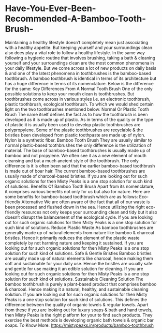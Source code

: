 # Have-You-Ever-Been-Recommended-A-Bamboo-Tooth-Brush-
Maintaining a healthy lifestyle doesn’t completely mean just associating with a healthy appetite. But keeping yourself and your surroundings clean also does play a vital role to follow a healthy lifestyle. In the same way following a hygienic routine that involves brushing, taking a bath &amp; cleaning yourself and your surroundings clean are the most common phenomena in your daily lifestyle. But we come across a lot of new products on daily basis &amp; and one of the latest phenomena in toothbrushes is the bamboo-based toothbrush. A bamboo toothbrush is identical in terms of its architecture but has a huge difference in terms of its nomenclature. Below is the difference for the same:   Key Differences From A Normal Tooth Brush   One of the only possible solutions to keep your mouth clean is toothbrushes. But toothbrushes come across in various styles i.e. an electronic toothbrush, plastic toothbrush, ecological toothbrush. To which we would shed certain light on the two toothbrushes mentioned below:   Normal Or Plastic Tooth Brush   The name itself defines the fact as to how the toothbrush is been developed as it is made up of plastic. As in terms of the quality or the type of plastic it is usually been used to develop plastic toothbrushes are polypropylene. Some of the plastic toothbrushes are recyclable &amp; the bristles been developed from plastic toothpaste are made up of nylon. Nylon is a synthetic fiber.    Bamboo Tooth Brush   They are usually similar to normal plastic-based toothbrushes the only difference is the utilization of material. The base of bamboo-based toothbrushes is usually made up of bamboo and not propylene. We often see it as a new element of mouth cleansing and but a much ancient style of the toothbrush. The only difference is it is often been said that the earlier bamboo-based toothbrush is made out of boar hair. The current bamboo-based toothbrushes are usually made of charcoal-based bristles. If you are looking out for such organic solutions for then Misty Peaks is a one stop solution for such kind of solutions.   Benefits Of Bamboo Tooth Brush   Apart from its nomenclature, it comprises various benefits not only for us but also for nature. Here are some benefits for bamboo-based toothbrush which are as follows:   Eco-friendly Alternative   We are often aware of the fact that all of our waste is been processed and flushed down in the sea. Hence utilizing the right eco-friendly resources not only keeps your surrounding clean and tidy but it also doesn’t disrupt the balancement of the ecological cycle. If you are looking out for such organic solutions for then Misty Peaks is a one stop solution for such kind of solutions.   Reduce Plastic Waste   As bamboo toothbrushes are generally made up of natural elements from nature like bamboo &amp; charcoal bristles. Hence it primarily reduces the element of the plastic waste completely by not harming nature and keeping it sustained. If you are looking out for such organic solutions for then Misty Peaks is a one stop solution for such kind of solutions.   Safe &amp; Gentle Bristles   Bamboo bristles are usually made up of natural elements like charcoal, hence making them soft and sustainable for your daily use. Hence the bristles are usually safe and gentle for use making it an edible solution for cleaning. If you are looking out for such organic solutions for then Misty Peaks is a one stop solution for such kind of solutions.   Sustainable Cleaning Solution   The bamboo toothbrush is purely a plant-based product that comprises bamboo &amp; charcoal. Hence making it a natural, healthy, and sustainable cleaning solution. If you are looking out for such organic solutions for then Misty Peaks is a one stop solution for such kind of solutions.   This defines the difference between the quality of organic towels &amp; regular towels. Apart from these if you are looking out for luxury soaps &amp; bath and hand towels, then Misty Peaks is the right platform for your to find such products. They exercise the best methods is developing organic bath towels &amp; organic bar soaps.  To Know More: https://mistypeaks.in/products/bamboo-toothbrush
